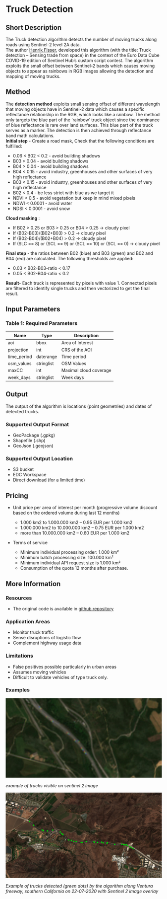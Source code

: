 # Truck Detection

## Short Description
  The Truck detection algorithm detects the number of moving trucks along roads using Sentinel-2 level 2A data.  
  The author [Henrik Fisser](https://twitter.com/fisserhenrik), developed this algorithm (with the title: Truck detection – Sensing trade from space) in the context of the Euro Data Cube COVID-19 edition of Sentinel Hub’s custom script contest.
  The algorithm exploits the small offset between Sentinel-2 bands which causes moving objects to appear as rainbows in RGB images allowing the detection and mapping of moving trucks.  
 
## Method
The **detection method** exploits small sensing offset of different wavelength that moving objects have in Sentinel-2 data which causes a specific reflectance relationship in the RGB, which looks like a rainbow. The method only targets the blue part of the ‘rainbow’ truck object since the dominance of blue reflectance is rare over land surfaces. This blue part of the truck serves as a marker. The detection is then achieved through reflectance band math calculations.  
**Initial step** - Create a road mask, Check that the following conditions are fulfilled:

- 0.06 < B02 < 0.2 - avoid building shadows
- B03 > 0.04 - avoid building shadows
- B04 > 0.04 - avoid building shadows
- B04 < 0.15 - avoid industry, greenhouses and other surfaces of very high reflectance
- B03 < 0.15 - avoid industry, greenhouses and other surfaces of very high reflectance
- B02 < 0.4 - be less strict with blue as we target it
- NDVI < 0.5 - avoid vegetation but keep in mind mixed pixels
- NDWI < 0.0001 - avoid water
- NDSI < 0.0001 - avoid snow

**Cloud masking** :
- If B02 > 0.25 or B03 > 0.25 or B04 > 0.25 -> cloudy pixel
- If (B02-B03)/(B02+B03) > 0.2 -> cloudy pixel
- If (B02-B04)/(B02+B04) > 0.2 -> cloudy pixel
- If (SLC == 8) or (SCL == 9) or (SCL == 10) or (SCL == 0) -> cloudy pixel

**Final step** - the ratios between B02 (blue) and B03 (green) and B02 and B04 (red) are calculated. The following thresholds are applied:  
- 0.03 < B02-B03-ratio < 0.17
- 0.05 < B02-B04-ratio < 0.2

**Result**- Each truck is represented by pixels with value 1. Connected pixels are filtered to identify single trucks and then  vectorized to get the final result. 
 
## Input Parameters

### Table 1: Required Parameters
<table>
  <thead>
    <tr>
      <th>Name</th>
      <th>Type </th>
      <th>Description</th>
    </tr>
  </thead>
  <tbody>
    <tr>
      <td>aoi</td>
      <td>bbox</td>
      <td>Area of Interest</td>
    </tr>
    <tr>
      <td>projection</td>
      <td>int</td>
      <td>CRS of the AOI</td>
    </tr>
    <tr>
      <td>time_period</td>
      <td>daterange</td>
      <td>Time period</td>
    </tr>
    <tr>
      <td>osm_values</td>
      <td>stringlist</td>
      <td>OSM Values</td>
    </tr>
    <tr>
      <td>maxCC</td>
      <td>int</td>
      <td>Maximal cloud coverage</td>
    </tr>
    <tr>
      <td>week_days</td>
      <td>stringlist</td>
      <td>Week days</td>
    </tr>
   </tbody>
</table>  

## Output
The output of the algorithm is locations (point geometries) and dates of detected trucks.

### Supported Output Format
 - GeoPackage (.gpkg)
 - Shapefile (.shp)
 - GeoJson (.geojson)  
 
### Supported Output Location  
 - S3 bucket  
 - EDC Workspace  
 - Direct download (for a limited time)

## Pricing

- Unit price per area of interest per month (progressive volume discount based on the
ordered volume during last 12 months)
    - 1.000 km2 to 1.000.000 km2 – 0.95 EUR per 1.000 km2
    - 1.000.000 km2 to 10.000.000 km2 – 0.75 EUR per 1.000 km2
    - more than 10.000.000 km2 – 0.60 EUR per 1.000 km2

- Terms of service
    - Minimum individual processing order: 1.000 km²
    - Minimum batch processing size: 100.000 km²
    - Minimum individual API request size is 1.000 km²
    - Consumption of the quota 12 months after purchase.

## More Information
### Resources
 - The original code is available in [github repository](https://github.com/hfisser/Truck_Detection_Sentinel2_COVID19)  

### Application Areas
 - Monitor truck traffic
 - Sense disruptions of logistic flow
 - Complement highway usage data

### Limitations
 - False positives possible particularly in urban areas
 - Assumes moving vehicles
 - Difficult to validate vehicles of type truck only. 

### Examples

![trucks on sentinel 2](trucks.png)  

_example of trucks visible on sentinel 2 image_

![detected_trucks_](carlifornia.png)  

_Example of trucks detected (green dots) by the algorithm along Ventura freeway, southern California on 22-07-2020 with Sentinel 2 image overlay_



 

